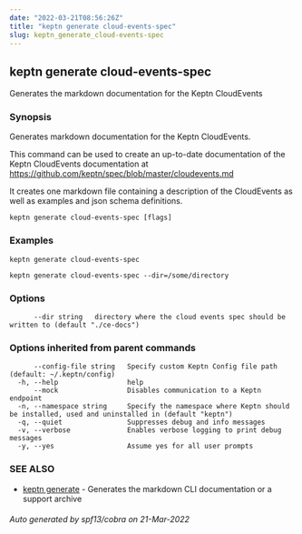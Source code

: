```yaml
---
date: "2022-03-21T08:56:26Z"
title: "keptn generate cloud-events-spec"
slug: keptn_generate_cloud-events-spec
---
```

## keptn generate cloud-events-spec

Generates the markdown documentation for the Keptn CloudEvents

### Synopsis

Generates markdown documentation for the Keptn CloudEvents.

This command can be used to create an up-to-date documentation of the Keptn CloudEvents documentation at
https://github.com/keptn/spec/blob/master/cloudevents.md

It creates one markdown file containing a description of the CloudEvents as well as examples and json schema definitions.


```
keptn generate cloud-events-spec [flags]
```

### Examples

```
keptn generate cloud-events-spec

keptn generate cloud-events-spec --dir=/some/directory
```

### Options

```
      --dir string   directory where the cloud events spec should be written to (default "./ce-docs")
```

### Options inherited from parent commands

```
      --config-file string   Specify custom Keptn Config file path (default: ~/.keptn/config)
  -h, --help                 help
      --mock                 Disables communication to a Keptn endpoint
  -n, --namespace string     Specify the namespace where Keptn should be installed, used and uninstalled in (default "keptn")
  -q, --quiet                Suppresses debug and info messages
  -v, --verbose              Enables verbose logging to print debug messages
  -y, --yes                  Assume yes for all user prompts
```

### SEE ALSO

* [keptn generate](../keptn_generate/)	 - Generates the markdown CLI documentation or a support archive

###### Auto generated by spf13/cobra on 21-Mar-2022
